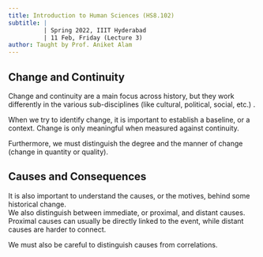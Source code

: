 ```yaml
---
title: Introduction to Human Sciences (HS8.102)
subtitle: |
          | Spring 2022, IIIT Hyderabad
          | 11 Feb, Friday (Lecture 3)
author: Taught by Prof. Aniket Alam
---
```


## Change and Continuity
Change and continuity are a main focus across history, but they work differently in the various sub-disciplines (like cultural, political, social, etc.) . 

When we try to identify change, it is important to establish a baseline, or a context. Change is only meaningful when measured against continuity.  

Furthermore, we must distinguish the degree and the manner of change (change in quantity or quality).

## Causes and Consequences
It is also important to understand the causes, or the motives, behind some historical change.  
We also distinguish between immediate, or proximal, and distant causes. Proximal causes can usually be directly linked to the event, while distant causes are harder to connect.  

We must also be careful to distinguish causes from correlations.